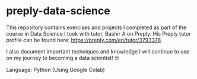 # preply-data-science
This repository contains exercises and projects I completed as part of the course in Data Science I took with tutor, Bashir A on Preply. His Preply tutor profile can be found here: https://preply.com/en/tutor/3793378

I also document important techniques and knowledge I will continue to use on my journey to becoming a data scientist! 🤓

Language: Python (Using Google Colab)
